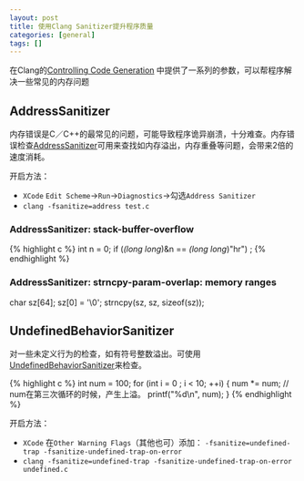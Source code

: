 ```yaml
---
layout: post
title: 使用Clang Sanitizer提升程序质量
categories: [general]
tags: []
---
```


在Clang的[Controlling Code Generation](http://clang.llvm.org/docs/UsersManual.html#controlling-code-generation) 中提供了一系列的参数，可以帮程序解决一些常见的内存问题

## AddressSanitizer

内存错误是C／C++的最常见的问题，可能导致程序诡异崩溃，十分难查。内存错误检查[AddressSanitizer](http://clang.llvm.org/docs/AddressSanitizer.html)可用来查找如内存溢出，内存重叠等问题，会带来2倍的速度消耗。

开启方法：

* `XCode` `Edit Scheme`->`Run`->`Diagnostics`->勾选`Address Sanitizer`
* `clang -fsanitize=address test.c`

### AddressSanitizer: stack-buffer-overflow

{% highlight c %}
int n = 0;
if (*(long long*)&n == *(long long*)"hr")
	;
{% endhighlight %}


### AddressSanitizer: strncpy-param-overlap: memory ranges

char sz[64];
sz[0] = '\0';
strncpy(sz, sz, sizeof(sz));

## UndefinedBehaviorSanitizer

对一些未定义行为的检查，如有符号整数溢出。可使用 [UndefinedBehaviorSanitizer](http://clang.llvm.org/docs/UndefinedBehaviorSanitizer.html)来检查。

{% highlight c %}
int num = 100;
for (int i = 0 ; i < 10; ++i)
{
	num *= num; // num在第三次循环的时候，产生上溢。
	printf("%d\n", num);
}
{% endhighlight %}  

开启方法：

* `XCode` 在`Other Warning Flags`（其他也可）添加： `-fsanitize=undefined-trap -fsanitize-undefined-trap-on-error`
* `clang -fsanitize=undefined-trap -fsanitize-undefined-trap-on-error undefined.c`




